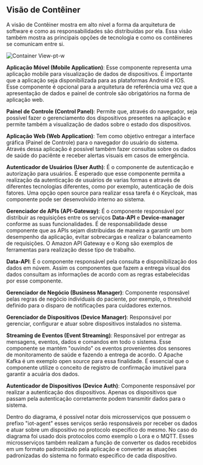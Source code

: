 ## Visão de Contêiner

A visão de Contêiner mostra em alto nível a forma da arquitetura de software e como as responsabilidades são distribuídas por ela. Essa visão também mostra as principais opções de tecnologia e como os contêineres se comunicam entre si.

![Container View-pt-w](https://github.com/Bwenkoi/Conf-eHealth-Documentation/assets/28735848/e78ac3b4-f5e3-4406-b465-f8ab000575bd)

**Aplicação Móvel (Mobile Application)**: Esse componente representa uma aplicação mobile para visualização de dados de dispositivos. É importante que a aplicação seja disponibilizada para as plataformas Android e IOS. Esse componente é opcional para a arquitetura de referência uma vez que a apresentação de dados e painel de controle são obrigatórios na forma de aplicação web.

**Painel de Controle (Control Panel)**: Permite que, através do navegador, seja possível fazer o gerenciamento dos dispositivos presentes na aplicação e permite também a visualização de dados sobre o estado dos dispositivos.

**Aplicação Web (Web Application)**: Tem como objetivo entregar a interface gráfica (Painel de Controle) para o navegador do usuário do sistema. Através dessa aplicação é possível também fazer consultas sobre os dados de saúde do paciênte e receber alertas visuais em casos de emergência.

**Autenticador de Usuários (User Auth)**: É o componente de autenticação e autorização para usuários. É esperado que esse componente permita a realização da autenticação de usuários de varias formas e através de diferentes tecnologias diferentes, como por exemplo, autenticação de dois fatores. Uma opção open source para realizar essa tarefa é o Keycloak, mas componente pode ser desenvolvido interno ao sistema.

**Gerenciador de APIs (API-Gateway)**: É o componente responsável por distribuir as requisições entre os serviços **Data-API** e **Device-manager** conforme as suas funcionalidades. É de responsabilidade desse componente que as APIs sejam distribuidas de maneira a garantir um bom desempenho da aplicação, evitar sobrecargas e realizar o balanceamento de requisições. O Amazon API Gateway e o Kong são exemplos de ferramentas para realização desse tipo de trabalho.

**Data-API**: É o componente responsável pela consulta e disponibilização dos dados em núvem. Assim os componentes que fazem a entrega visual dos dados consultam as informações de acordo com as regras estabelecidas por esse componente.

**Gerenciador de Negócio (Business Manager)**: Componente responsável pelas regras de negócio individuais do paciente, por exemplo, o threshold definido para o disparo de notificações para cuidadores externos.

**Gerenciador de Dispositivos (Device Manager)**: Responsável por gerenciar, configurar e atuar sobre dispositivos instalados no sistema.

**Streaming de Eventos (Event Streaming)**: Responsável por entregar as mensagens, eventos, dados e comandos em todo o sistema. Esse componente se mantém "ouvindo" os eventos provenientes dos sensores de monitoramento de saúde e fazendo a entrega de acordo. O Apache Kafka é um exemplo open source para essa finalidade. É essencial que o componente utilize o conceito de registro de confirmação imutável para garantir a acuária dos dados.

**Autenticador de Dispositivos (Device Auth)**: Componente responsável por realizar a autenticação dos dispositivos. Apenas os dispositivos que passam pela autenticação corretamente podem transmitir dados para o sistema.

Dentro do diagrama, é possível notar dois microsserviços que possuem o prefixo "iot-agent" esses serviços serão responsáveis por receber os dados e atuar sobre um dispositivo no protocolo especifico do mesmo. No caso do diagrama foi usado dois protocolos como exemplo o Lora e o MQTT. Esses microsserviços também realizam a função de converter os dados recebidos em um formato padronizado pela aplicação e converter as atuações padronizadas do sistema no formato especifico de cada dispositivo.

